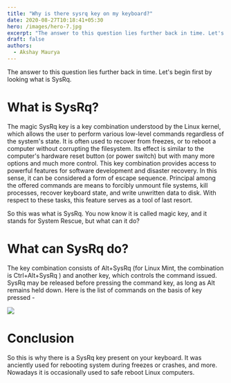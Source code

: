 ```yaml
---
title: "Why is there sysrq key on my keyboard?"
date: 2020-08-27T10:18:41+05:30
hero: /images/hero-7.jpg
excerpt: "The answer to this question lies further back in time. Let's begin first by looking what is SysRq."
draft: false
authors:
  - Akshay Maurya
---
```

The answer to this question lies further back in time. Let's begin first by looking what is SysRq.

# What is SysRq?
The magic SysRq key is a key combination understood by the Linux kernel, which allows the user to perform various low-level commands regardless of the system's state. It is often used to recover from freezes, or to reboot a computer without corrupting the filesystem. Its effect is similar to the computer's hardware reset button (or power switch) but with many more options and much more control.
This key combination provides access to powerful features for software development and disaster recovery. In this sense, it can be considered a form of escape sequence. Principal among the offered commands are means to forcibly unmount file systems, kill processes, recover keyboard state, and write unwritten data to disk. With respect to these tasks, this feature serves as a tool of last resort.

So this was what is SysRq. You now know it is called magic key, and it stands for System Rescue, but what can it do?

# What can SysRq do?
The key combination consists of Alt+SysRq (for Linux Mint, the combination is Ctrl+Alt+SysRq ) and another key, which controls the command issued. SysRq may be released before pressing the command key, as long as Alt remains held down.
Here is the list of commands on the basis of key pressed - 

![](/images/sysrq/cmd.jpg)

# Conclusion

So this is why there is a SysRq key present on your keyboard. It was anciently used for rebooting system during freezes or crashes, and more. Nowadays it is occasionally used to safe reboot Linux computers.